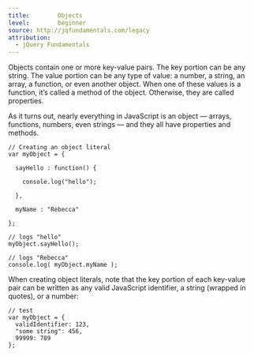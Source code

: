 ```yaml
---
title:        Objects
level:        beginner
source: http://jqfundamentals.com/legacy
attribution: 
  - jQuery Fundamentals
---
```

Objects contain one or more key-value pairs. The key portion can be any string. The value portion can be any type of value: a number, a string, an array, a function, or even another object.  When one of these values is a function, it’s called a method of the object. Otherwise, they are called properties.

As it turns out, nearly everything in JavaScript is an object &#8212; arrays, functions, numbers, even strings &#8212; and they all have properties and methods.

```
// Creating an object literal
var myObject = {

  sayHello : function() {

    console.log("hello");

  },

  myName : "Rebecca"

};

// logs "hello"
myObject.sayHello();

// logs "Rebecca"
console.log( myObject.myName );
```

When creating object literals, note that the key portion of each key-value pair can be written as any valid JavaScript identifier, a string (wrapped in quotes), or a number:

```
// test
var myObject = {
  validIdentifier: 123,
  "some string": 456,
  99999: 789
};
```
